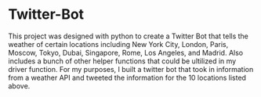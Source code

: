 # Twitter-Bot

This project was designed with python to create a Twitter Bot that tells the weather of certain locations including New York City, London, Paris, Moscow, Tokyo, 
Dubai, Singapore, Rome, Los Angeles, and Madrid. Also includes a bunch of other helper functions that could be ultilized in my driver function. For my purposes, I built a twitter bot that took in information from a weather API and tweeted the information for the 10 locations listed above.
